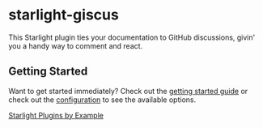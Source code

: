 # starlight-giscus

This Starlight plugin ties your documentation to GitHub discussions, givin' you a handy way to comment and react.

## Getting Started

Want to get started immediately? Check out the [getting started guide](https://dragomano.github.io/starlight-giscus/getting-started/) or check out the [configuration](https://dragomano.github.io/starlight-giscus/configuration/) to see the available options.

[Starlight Plugins by Example](https://hideoo.dev/notebooks/starlight-plugins-by-example)
